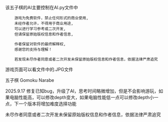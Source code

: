 该五子棋的AI主要控制在AI.py文件中


        游戏为免费软件，禁止任何形式的商业使用,
        未经作者允许，不得用于商业用途,
        可以进行学习参考或二次开发,
        但请保留原始版权信息和作者信息,

        作者保留对软件的最终解释权,
        感谢您的支持与理解！

        若发现未尽作者同意或者二次开发未保留原始版权信息和作者信息，依据法律严肃追究


游戏页面可以看文件中的.JPG文件

五子棋
Gomoku Narabe

2025.9.17 修复已知bug，升级了AI，思考时间略微增加，但是不会影响游玩，如果电脑性能高，可以修改depth变大，如果电脑性能低一点可以修改depth小一点，下一个版本将增加难度选择功能

未尽作者同意或者二次开发未保留原始版权信息和作者信息，依据法律严肃追究
